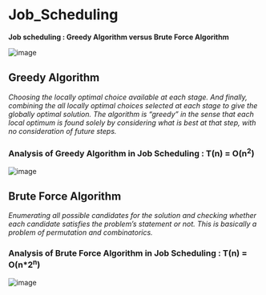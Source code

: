 # Job_Scheduling
**Job scheduling : Greedy Algorithm versus Brute Force Algorithm**

![image](https://user-images.githubusercontent.com/58243776/121296370-29074700-c90e-11eb-905f-9741d8286d72.png) 

## Greedy Algorithm
*Choosing the locally optimal choice available at each stage. And finally, combining the all 
locally optimal choices selected at each stage to give the globally optimal solution. The 
algorithm is “greedy” in the sense that each local optimum is found solely by considering 
what is best at that step, with no consideration of future steps.*

### Analysis of Greedy Algorithm in Job Scheduling : T(n) = O(n<sup>2</sup>)
![image](https://user-images.githubusercontent.com/58243776/121297819-843a3900-c910-11eb-8967-d76931e304ef.png)

## Brute Force Algorithm
*Enumerating all possible candidates for the solution and checking whether each candidate 
satisfies the problem’s statement or not. This is basically a problem of permutation and 
combinatorics.*

### Analysis of Brute Force Algorithm in Job Scheduling : T(n) = O(n\*2<sup>n</sup>)
![image](https://user-images.githubusercontent.com/58243776/121297927-af248d00-c910-11eb-9053-c48ca628a665.png)

